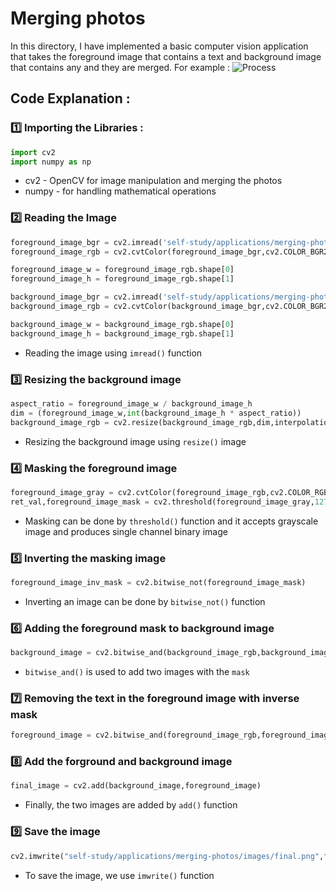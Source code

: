 # Merging photos
In this directory, I have implemented a basic computer vision application that takes the foreground image that contains a text and background image that contains any and they are merged. For example :
![Process](images/Logo_Manipulation.png)

## Code Explanation :
### 1️⃣ Importing the Libraries : 
```py
import cv2
import numpy as np
```
* cv2 - OpenCV for image manipulation and merging the photos
* numpy - for handling mathematical operations
### 2️⃣ Reading the Image
```py
foreground_image_bgr = cv2.imread('self-study/applications/merging-photos/images/coca-cola-logo.png',cv2.IMREAD_COLOR)
foreground_image_rgb = cv2.cvtColor(foreground_image_bgr,cv2.COLOR_BGR2RGB)

foreground_image_w = foreground_image_rgb.shape[0] 
foreground_image_h = foreground_image_rgb.shape[1]

background_image_bgr = cv2.imread('self-study/applications/merging-photos/images/checkerboard_color.png',cv2.IMREAD_COLOR)
background_image_rgb = cv2.cvtColor(background_image_bgr,cv2.COLOR_BGR2RGB)

background_image_w = background_image_rgb.shape[0]
background_image_h = background_image_rgb.shape[1]
```
* Reading the image using `imread()` function
### 3️⃣ Resizing the background image
```py
aspect_ratio = foreground_image_w / background_image_h
dim = (foreground_image_w,int(background_image_h * aspect_ratio))
background_image_rgb = cv2.resize(background_image_rgb,dim,interpolation = cv2.INTER_AREA)
```
* Resizing the background image using `resize()` image
### 4️⃣ Masking the foreground image
```py
foreground_image_gray = cv2.cvtColor(foreground_image_rgb,cv2.COLOR_RGB2GRAY)
ret_val,foreground_image_mask = cv2.threshold(foreground_image_gray,127,255,cv2.THRESH_BINARY)
```
* Masking can be done by `threshold()` function and it accepts grayscale image and produces single channel binary image
### 5️⃣ Inverting the masking image
```py
foreground_image_inv_mask = cv2.bitwise_not(foreground_image_mask)
```
* Inverting an image can be done by `bitwise_not()` function
### 6️⃣ Adding the foreground mask to background image
```py
background_image = cv2.bitwise_and(background_image_rgb,background_image_rgb,mask=foreground_image_mask)
```
* `bitwise_and()` is used to add two images with the `mask`
### 7️⃣ Removing the text in the foreground image with inverse mask
```py
foreground_image = cv2.bitwise_and(foreground_image_rgb,foreground_image_rgb,mask=foreground_image_inv_mask)
```
### 8️⃣ Add the forground and background image
```py
final_image = cv2.add(background_image,foreground_image)
```
* Finally, the two images are added by `add()` function
### 9️⃣ Save the image
```py
cv2.imwrite("self-study/applications/merging-photos/images/final.png",final_image[...,::-1])
```
* To save the image, we use `imwrite()` function